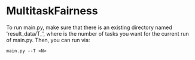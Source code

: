 # MultitaskFairness

To run main.py, make sure that there is an existing directory named 'result_data/T_<N>', where <N> is the number of tasks you want for the current run of main.py. Then, you can run via:
  
  ```
  main.py --T <N>
  ```
